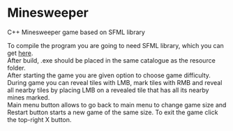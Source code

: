 # Minesweeper
C++ Minesweeper game based on SFML library

To compile the program you are going to need SFML library, which you can get [here](https://www.sfml-dev.org/download/sfml/2.5.1/).  
After build, .exe should be placed in the same catalogue as the resource folder.  
After starting the game you are given option to choose game difficulty.  
During game you can reveal tiles with LMB, mark tiles with RMB and reveal all nearby tiles by placing LMB on a revealed tile that has all its nearby mines marked.  
Main menu button allows to go back to main menu to change game size and Restart button starts a new game of the same size.
To exit the game click the top-right X button.
